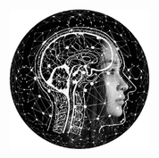 <p id="start" align="center">
<br>
<a href="#start"><img height="250rem" src="https://github.com/KevinGuerraHuaman/NLP1/blob/main/logo_nlp.png"></a>
<br><br>
</p>
